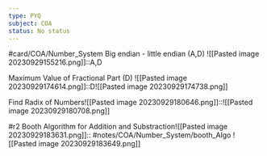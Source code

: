```yaml
---
type: PYQ
subject: COA
status: No status
---
```

#card/COA/Number_System 
Big endian - little endian (A,D) ![[Pasted image 20230929155216.png]]::A,D <!--SR:!2023-12-18,38,290-->

 
Maximum Value of Fractional Part (D) ![[Pasted image 20230929174614.png]]::D![[Pasted image 20230929174738.png]] <!--SR:!2023-11-18,17,290-->


Find Radix of Numbers![[Pasted image 20230929180646.png]]::![[Pasted image 20230929180708.png]] <!--SR:!2023-11-15,14,290-->


 #r2 Booth Algorithm for Addition and Substraction![[Pasted image 20230929183631.png]]:: #notes/COA/Number_System/booth_Algo ![[Pasted image 20230929183649.png]]

